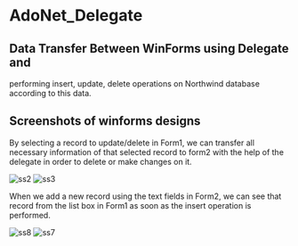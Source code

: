 # AdoNet_Delegate

## Data Transfer Between WinForms using Delegate and 
performing insert, update, delete operations on Northwind database according to this data.

## Screenshots of winforms designs

By selecting a record to update/delete in Form1, 
we can transfer all necessary information of that selected record to form2 with the help of the delegate in order to delete or make changes on it.

![ss2](https://user-images.githubusercontent.com/61202188/216658349-ebb44d20-2cd7-460a-92cc-82fee3c3637f.jpg)
![ss3](https://user-images.githubusercontent.com/61202188/216658421-0bfb9901-b6e3-4021-8df7-c14722b7b612.jpg)

When we add a new record using the text fields in Form2, 
we can see that record from the list box in Form1 as soon as the insert operation is performed.

![ss8](https://user-images.githubusercontent.com/61202188/216660842-b4e9f3d9-3429-4070-90ef-916e5601ca83.jpg)
![ss7](https://user-images.githubusercontent.com/61202188/216660845-e1174bfe-5a3a-433d-90c8-ee0b814192fc.jpg)
